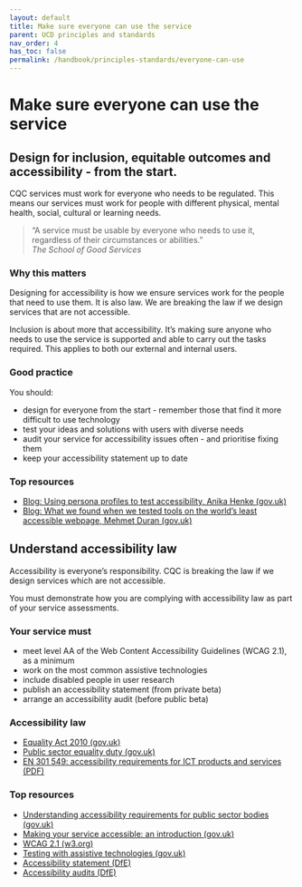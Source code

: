 ```yaml
---
layout: default
title: Make sure everyone can use the service
parent: UCD principles and standards
nav_order: 4
has_toc: false
permalink: /handbook/principles-standards/everyone-can-use
---
```


# Make sure everyone can use the service

## Design for inclusion, equitable outcomes and accessibility - from the start.

CQC services must work for everyone who needs to be regulated. This means our services must work for people with different physical, mental health, social, cultural or learning needs. 

> “A service must be usable by everyone who needs to use it, regardless of their circumstances or abilities.”<br>_The School of Good Services_

### Why this matters

Designing for accessibility is how we ensure services work for the people that need to use them. It is also law. We are breaking the law if we design services that are not accessible.

Inclusion is about more that accessibility. It’s making sure anyone who needs to use the service is supported and able to carry out the tasks required. This applies to both our external and internal users.

### Good practice
You should:
- design for everyone from the start - remember those that find it more difficult to use technology
- test your ideas and solutions with users with diverse needs
- audit your service for accessibility issues often - and prioritise fixing them
- keep your accessibility statement up to date

### Top resources
- [Blog: Using persona profiles to test accessibility, Anika Henke (gov.uk) ](https://accessibility.blog.gov.uk/2019/02/11/using-persona-profiles-to-test-accessibility/)
- [Blog: What we found when we tested tools on the world’s least accessible webpage, Mehmet Duran (gov.uk)](https://accessibility.blog.gov.uk/2017/02/24/what-we-found-when-we-tested-tools-on-the-worlds-least-accessible-webpage/)

## Understand accessibility law

Accessibility is everyone’s responsibility. CQC is breaking the law if we design services which are not accessible.

You must demonstrate how you are complying with accessibility law as part of your service assessments.

### Your service must
- meet level AA of the Web Content Accessibility Guidelines (WCAG 2.1), as a minimum
- work on the most common assistive technologies
- include disabled people in user research
- publish an accessibility statement (from private beta)
- arrange an accessibility audit (before public beta)

### Accessibility law
- [Equality Act 2010 (gov.uk)](https://www.gov.uk/guidance/equality-act-2010-guidance)
- [Public sector equality duty (gov.uk)](https://www.gov.uk/government/publications/public-sector-equality-duty)
- [EN 301 549: accessibility requirements for ICT products and services (PDF)](https://www.etsi.org/deliver/etsi_en/301500_301599/301549/02.01.02_60/en_301549v020102p.pdf)

### Top resources
- [Understanding accessibility requirements for public sector bodies (gov.uk)](https://www.gov.uk/guidance/accessibility-requirements-for-public-sector-websites-and-apps)
- [Making your service accessible: an introduction (gov.uk)](https://www.gov.uk/service-manual/helping-people-to-use-your-service/making-your-service-accessible-an-introduction#meeting-government-accessibility-requirements)
- [WCAG 2.1 (w3.org)](https://www.w3.org/TR/WCAG21/)
- [Testing with assistive technologies (gov.uk)](https://www.gov.uk/service-manual/technology/testing-with-assistive-technologies)
- [Accessibility statement (DfE)](https://apply-the-service-standard.education.gov.uk/accessibility/accessibility-statement.html)
- [Accessibility audits (DfE)](https://apply-the-service-standard.education.gov.uk/accessibility/accessibility-audit.html)

